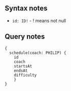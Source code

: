 ## Syntax notes

* `id: ID!` - ! means not null

## Query notes

```
{
  schedule(coach: PHILIP) {
    id
    coach
    startsAt
    endsAt
    difficulty
    }
}
```